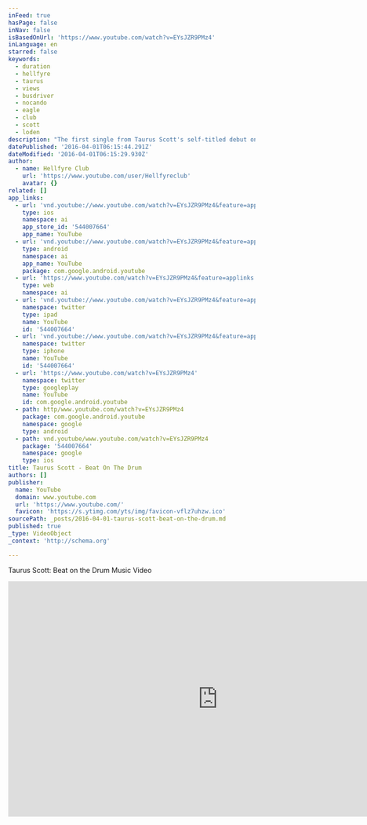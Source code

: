 ```yaml
---
inFeed: true
hasPage: false
inNav: false
isBasedOnUrl: 'https://www.youtube.com/watch?v=EYsJZR9PMz4'
inLanguage: en
starred: false
keywords:
  - duration
  - hellfyre
  - taurus
  - views
  - busdriver
  - nocando
  - eagle
  - club
  - scott
  - loden
description: "The first single from Taurus Scott's self-titled debut on Hellfyre Club. Shot on a Red Scarlet by Dark Energy Media, this video showcases the nexus where Taurus Scott's G-Unit/YMCMB affiliations meet his Electronic/Dubstep/Trap Low End Theory creations. Taurus Scott dropped April 23rd via iTunes and digital retailers everywhere!"
datePublished: '2016-04-01T06:15:44.291Z'
dateModified: '2016-04-01T06:15:29.930Z'
author:
  - name: Hellfyre Club
    url: 'https://www.youtube.com/user/Hellfyreclub'
    avatar: {}
related: []
app_links:
  - url: 'vnd.youtube://www.youtube.com/watch?v=EYsJZR9PMz4&feature=applinks'
    type: ios
    namespace: ai
    app_store_id: '544007664'
    app_name: YouTube
  - url: 'vnd.youtube://www.youtube.com/watch?v=EYsJZR9PMz4&feature=applinks'
    type: android
    namespace: ai
    app_name: YouTube
    package: com.google.android.youtube
  - url: 'https://www.youtube.com/watch?v=EYsJZR9PMz4&feature=applinks'
    type: web
    namespace: ai
  - url: 'vnd.youtube://www.youtube.com/watch?v=EYsJZR9PMz4&feature=applinks'
    namespace: twitter
    type: ipad
    name: YouTube
    id: '544007664'
  - url: 'vnd.youtube://www.youtube.com/watch?v=EYsJZR9PMz4&feature=applinks'
    namespace: twitter
    type: iphone
    name: YouTube
    id: '544007664'
  - url: 'https://www.youtube.com/watch?v=EYsJZR9PMz4'
    namespace: twitter
    type: googleplay
    name: YouTube
    id: com.google.android.youtube
  - path: http/www.youtube.com/watch?v=EYsJZR9PMz4
    package: com.google.android.youtube
    namespace: google
    type: android
  - path: vnd.youtube/www.youtube.com/watch?v=EYsJZR9PMz4
    package: '544007664'
    namespace: google
    type: ios
title: Taurus Scott - Beat On The Drum
authors: []
publisher:
  name: YouTube
  domain: www.youtube.com
  url: 'https://www.youtube.com/'
  favicon: 'https://s.ytimg.com/yts/img/favicon-vflz7uhzw.ico'
sourcePath: _posts/2016-04-01-taurus-scott-beat-on-the-drum.md
published: true
_type: VideoObject
_context: 'http://schema.org'

---
```

Taurus Scott: Beat on the Drum Music Video

<iframe src="https://cdn.embedly.com/widgets/media.html?src=https%3A%2F%2Fwww.youtube.com%2Fembed%2FEYsJZR9PMz4%3Ffeature%3Doembed&amp;url=https%3A%2F%2Fwww.youtube.com%2Fwatch%3Fv%3DEYsJZR9PMz4&amp;image=https%3A%2F%2Fi.ytimg.com%2Fvi%2FEYsJZR9PMz4%2Fhqdefault.jpg&amp;key=b7d04c9b404c499eba89ee7072e1c4f7&amp;type=text%2Fhtml&amp;schema=youtube" width="854" height="480" scrolling="no" frameborder="0" allowfullscreen="allowfullscreen" style=""></iframe>